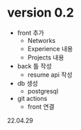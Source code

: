 # version 0.2

* front 추가
  * Networks
  * Experience 내용
  * Projects 내용
* back 틀 작성
  * resume api 작성
* db 생성
  * postgresql
* git actions
  * front 연결



22.04.29